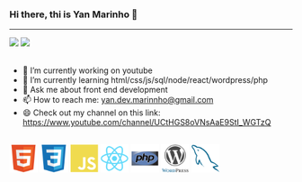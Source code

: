 <!-- diff --git a/README.md b/README.md
index 691aa9b..8f7312b 100644
--- a/README.md
+++ b/README.md
@@ -1,10 +1,26 @@
  -->
 ### Hi there, thi is Yan Marinho 👋
 
<hr/>

<div>
 <img height="160em" src="https://github-readme-stats.vercel.app/api?username=Yan-Raniere&show_icons=true&include_all_commits=true&count_private=true" />
 <img height="160em" src="https://github-readme-stats.vercel.app/api/top-langs/?username=Yan-Raniere&layout=compact&langs_count=7" />
</div>
 
<br />
 
 - 🔭 I’m currently working on youtube
 - 🌱 I’m currently learning html/css/js/sql/node/react/wordpress/php
 - 💬 Ask me about front end development
 - 📫 How to reach me: yan.dev.marinnho@gmail.com
 - 😄 Check out my channel on this link: https://www.youtube.com/channel/UCtHGS8oVNsAaE9StI_WGTzQ

<br />

<div>
  <img align="center" alt="HTML" height="50" width="50" src="https://raw.githubusercontent.com/devicons/devicon/master/icons/html5/html5-original.svg">
 <img align="center" alt="CSS" height="50" width="50" src="https://raw.githubusercontent.com/devicons/devicon/master/icons/css3/css3-original.svg">
 <img align="center" alt="JS" height="50" width="50" src="https://raw.githubusercontent.com/devicons/devicon/master/icons/javascript/javascript-plain.svg">
 <img align="center" alt="ReactJS" height="50" width="50" src="https://raw.githubusercontent.com/devicons/devicon/master/icons/react/react-original.svg">
 <img align="center" alt="PHP" height="50" width="50" src="https://raw.githubusercontent.com/devicons/devicon/master/icons/php/php-original.svg">
 <img align="center" alt="WP" height="50" width="50" src="https://raw.githubusercontent.com/devicons/devicon/master/icons/wordpress/wordpress-original.svg">
 <img align="center" alt="MYSQL" height="50" width="50" src="https://raw.githubusercontent.com/devicons/devicon/master/icons/mysql/mysql-original.svg">
</div>
